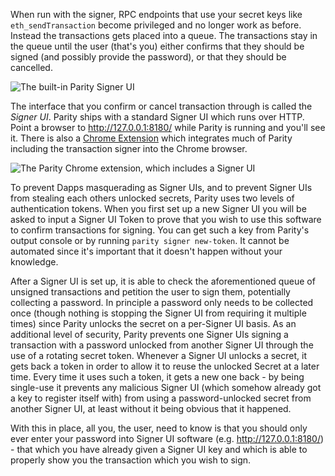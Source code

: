 When run with the signer, RPC endpoints that use your secret keys like `eth_sendTransaction` become privileged and no longer work as before. Instead the transactions gets placed into a queue. The transactions stay in the queue until the user (that's you) either confirms that they should be signed (and possibly provide the password), or that they should be cancelled.

![The built-in Parity Signer UI](https://cloud.githubusercontent.com/assets/138296/16358887/59327b7c-3b22-11e6-862c-17a59a0e5155.png)

The interface that you confirm or cancel transaction through is called the *Signer UI*. Parity ships with a standard Signer UI which runs over HTTP. Point a browser to http://127.0.0.1:8180/ while Parity is running and you'll see it. There is also a [Chrome Extension](https://chrome.google.com/webstore/detail/parity-ethereum-integrati/fgodinogimdopkigkcoelpfkbnpngalc) which integrates much of Parity including the transaction signer into the Chrome browser.

![The Parity Chrome extension, which includes a Signer UI](https://cloud.githubusercontent.com/assets/138296/16358885/1a5485da-3b22-11e6-9e65-26418e14f108.png)

To prevent Dapps masquerading as Signer UIs, and to prevent Signer UIs from stealing each others unlocked secrets, Parity uses two levels of authentication tokens. When you first set up a new Signer UI you will be asked to input a Signer UI Token to prove that you wish to use this software to confirm transactions for signing. You can get such a key from Parity's output console or by running `parity signer new-token`. It cannot be automated since it's important that it doesn't happen without your knowledge.

After a Signer UI is set up, it is able to check the aforementioned queue of unsigned transactions and petition the user to sign them, potentially collecting a password. In principle a password only needs to be collected once (though nothing is stopping the Signer UI from requiring it multiple times) since Parity unlocks the secret on a per-Signer UI basis. As an additional level of security, Parity prevents one Signer UIs signing a transaction with a password unlocked from another Signer UI through the use of a rotating secret token. Whenever a Signer UI unlocks a secret, it gets back a token in order to allow it to reuse the unlocked Secret at a later time. Every time it uses such a token, it gets a new one back - by being single-use it prevents any malicious Signer UI (which somehow already got a key to register itself with) from using a password-unlocked secret from another Signer UI, at least without it being obvious that it happened.

With this in place, all you, the user, need to know is that you should only ever enter your password into Signer UI software (e.g. http://127.0.0.1:8180/) - that which you have already given a Signer UI key and which is able to properly show you the transaction which you wish to sign.